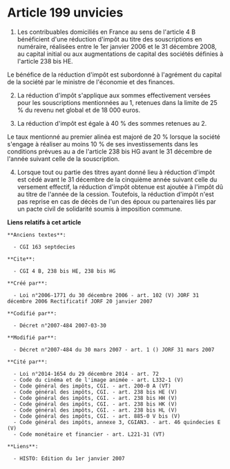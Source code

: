 # Article 199 unvicies

1. Les contribuables domiciliés en France au sens de l'article 4 B bénéficient d'une réduction d'impôt au titre des
souscriptions en numéraire, réalisées entre le 1er janvier 2006 et le 31 décembre 2008, au capital initial ou aux
augmentations de capital des sociétés définies à l'article 238 bis HE.

Le bénéfice de la réduction d'impôt est subordonné à l'agrément du capital de la société par le ministre de l'économie et des
finances.

2. La réduction d'impôt s'applique aux sommes effectivement versées pour les souscriptions mentionnées au 1, retenues dans la
limite de 25 % du revenu net global et de 18 000 euros.

3. La réduction d'impôt est égale à 40 % des sommes retenues au 2.

Le taux mentionné au premier alinéa est majoré de 20 % lorsque la société s'engage à réaliser au moins 10 % de ses
investissements dans les conditions prévues au a de l'article 238 bis HG avant le 31 décembre de l'année suivant celle de la
souscription.

4. Lorsque tout ou partie des titres ayant donné lieu à réduction d'impôt est cédé avant le 31 décembre de la cinquième année
suivant celle du versement effectif, la réduction d'impôt obtenue est ajoutée à l'impôt dû au titre de l'année de la cession.
Toutefois, la réduction d'impôt n'est pas reprise en cas de décès de l'un des époux ou partenaires liés par un pacte civil de
solidarité soumis à imposition commune.

**Liens relatifs à cet article**

	**Anciens textes**:

	  - CGI 163 septdecies

	**Cite**:

	  - CGI 4 B, 238 bis HE, 238 bis HG

	**Créé par**:

	  - Loi n°2006-1771 du 30 décembre 2006 - art. 102 (V) JORF 31 décembre 2006 Rectificatif JORF 20 janvier 2007

	**Codifié par**:

	  - Décret n°2007-484 2007-03-30

	**Modifié par**:

	  - Décret n°2007-484 du 30 mars 2007 - art. 1 () JORF 31 mars 2007

	**Cité par**:

	  - Loi n°2014-1654 du 29 décembre 2014 - art. 72
	  - Code du cinéma et de l'image animée - art. L332-1 (V)
	  - Code général des impôts, CGI. - art. 200-0 A (VT)
	  - Code général des impôts, CGI. - art. 238 bis HE (V)
	  - Code général des impôts, CGI. - art. 238 bis HH (V)
	  - Code général des impôts, CGI. - art. 238 bis HK (V)
	  - Code général des impôts, CGI. - art. 238 bis HL (V)
	  - Code général des impôts, CGI. - art. 885-0 V bis (V)
	  - Code général des impôts, annexe 3, CGIAN3. - art. 46 quindecies E (V)
	  - Code monétaire et financier - art. L221-31 (VT)

	**Liens**:

	  - HISTO: Edition du 1er janvier 2007
